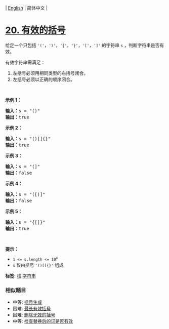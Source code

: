 | [English](README_EN.md) | 简体中文 |

# [20. 有效的括号](https://leetcode-cn.com/problems/valid-parentheses)
<p>给定一个只包括 <code>'('</code>，<code>')'</code>，<code>'{'</code>，<code>'}'</code>，<code>'['</code>，<code>']'</code> 的字符串 <code>s</code> ，判断字符串是否有效。</p>

<p>有效字符串需满足：</p>

<ol>
	<li>左括号必须用相同类型的右括号闭合。</li>
	<li>左括号必须以正确的顺序闭合。</li>
</ol>

<p> </p>

<p><strong>示例 1：</strong></p>

<pre>
<strong>输入：</strong>s = "()"
<strong>输出：</strong>true
</pre>

<p><strong>示例 2：</strong></p>

<pre>
<strong>输入：</strong>s = "()[]{}"
<strong>输出：</strong>true
</pre>

<p><strong>示例 3：</strong></p>

<pre>
<strong>输入：</strong>s = "(]"
<strong>输出：</strong>false
</pre>

<p><strong>示例 4：</strong></p>

<pre>
<strong>输入：</strong>s = "([)]"
<strong>输出：</strong>false
</pre>

<p><strong>示例 5：</strong></p>

<pre>
<strong>输入：</strong>s = "{[]}"
<strong>输出：</strong>true</pre>

<p> </p>

<p><strong>提示：</strong></p>

<ul>
	<li><code>1 <= s.length <= 10<sup>4</sup></code></li>
	<li><code>s</code> 仅由括号 <code>'()[]{}'</code> 组成</li>
</ul>

**标签:**  [栈](https://leetcode-cn.com/tag/stack) [字符串](https://leetcode-cn.com/tag/string) 
 ### 相似题目
- 中等:	[括号生成](https://leetcode-cn.com/problems/generate-parentheses) 
- 困难:	[最长有效括号](https://leetcode-cn.com/problems/longest-valid-parentheses) 
- 困难:	[删除无效的括号](https://leetcode-cn.com/problems/remove-invalid-parentheses) 
- 中等:	[检查替换后的词是否有效](https://leetcode-cn.com/problems/check-if-word-is-valid-after-substitutions) 

